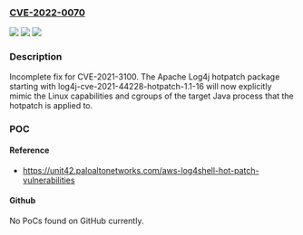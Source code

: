 ### [CVE-2022-0070](https://cve.mitre.org/cgi-bin/cvename.cgi?name=CVE-2022-0070)
![](https://img.shields.io/static/v1?label=Product&message=log4j-cve-2021-44228-hotpatch&color=blue)
![](https://img.shields.io/static/v1?label=Version&message=%3C%201.1-16%20&color=brighgreen)
![](https://img.shields.io/static/v1?label=Vulnerability&message=CWE-250%20Execution%20with%20Unnecessary%20Privileges&color=brighgreen)

### Description

Incomplete fix for CVE-2021-3100. The Apache Log4j hotpatch package starting with log4j-cve-2021-44228-hotpatch-1.1-16 will now explicitly mimic the Linux capabilities and cgroups of the target Java process that the hotpatch is applied to.

### POC

#### Reference
- https://unit42.paloaltonetworks.com/aws-log4shell-hot-patch-vulnerabilities

#### Github
No PoCs found on GitHub currently.


